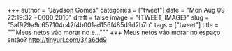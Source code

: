 
+++
author = "Jaydson Gomes"
categories = ["tweet"]
date = "Mon Aug 09 22:19:32 +0000 2010"
draft = false
image = "{TWEET_IMAGE}"
slug = "5af929a9c657104c42f4b001ad156f485d9d2b7b"
tags = ["tweet"]
title = """Meus netos vão morar no e..."""
+++
Meus netos vão morar no espaço então? http://tinyurl.com/34a6dd9
